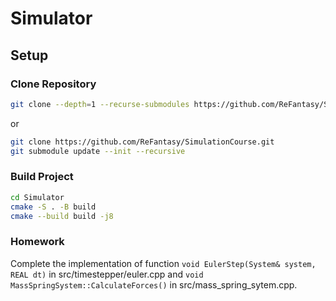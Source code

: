 # Simulator
## Setup
### Clone Repository
```bash
git clone --depth=1 --recurse-submodules https://github.com/ReFantasy/SimulationCourse.git
```
or
```bash
git clone https://github.com/ReFantasy/SimulationCourse.git
git submodule update --init --recursive
```
### Build Project
```bash
cd Simulator
cmake -S . -B build 
cmake --build build -j8
```
### Homework
Complete the implementation of function `void EulerStep(System& system, REAL dt)` in src/timestepper/euler.cpp 
and `void MassSpringSystem::CalculateForces()` in src/mass_spring_sytem.cpp.
